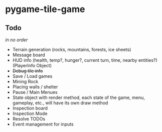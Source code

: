 # pygame-tile-game

## Todo

_in no order_

-   Terrain generation (rocks, mountains, forests, ice sheets)
-   Message board
-   HUD info (health, temp?, hunger?, current turn, time, nearby entities?) (PlayerInfo Object)
-   ~~Debug tile info~~
-   Save / Load games
-   Mining Rock
-   Placing walls / shelter
-   Pause / Main Menues
-   State object with render method, each state of the game, menu, gameplay, etc., will have its own draw method
-   Inspection board
-   Inspection Mode
-   Resolve TODOs
-   Event management for inputs
